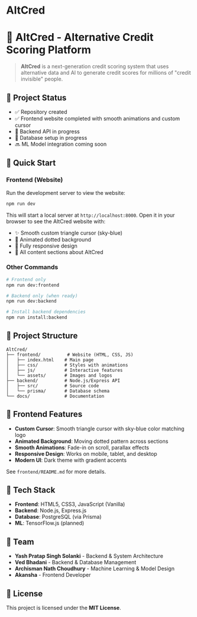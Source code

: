 # AltCred

# 🚀 AltCred - Alternative Credit Scoring Platform

> **AltCred** is a next-generation credit scoring system that uses alternative data and AI to generate credit scores for millions of "credit invisible" people.

## 📢 Project Status

- ✅ Repository created  
- ✅ Frontend website completed with smooth animations and custom cursor
- 🔹 Backend API in progress
- 🔹 Database setup in progress
- 🔜 ML Model integration coming soon

## 🚀 Quick Start

### Frontend (Website)

Run the development server to view the website:

```bash
npm run dev
```

This will start a local server at `http://localhost:8000`. Open it in your browser to see the AltCred website with:
- ✨ Smooth custom triangle cursor (sky-blue)
- 🎨 Animated dotted background
- 📱 Fully responsive design
- 🎯 All content sections about AltCred

### Other Commands

```bash
# Frontend only
npm run dev:frontend

# Backend only (when ready)
npm run dev:backend

# Install backend dependencies
npm run install:backend
```

## 📁 Project Structure

```
AltCred/
├── frontend/          # Website (HTML, CSS, JS)
│   ├── index.html    # Main page
│   ├── css/          # Styles with animations
│   ├── js/           # Interactive features
│   └── assets/       # Images and logos
├── backend/          # Node.js/Express API
│   ├── src/          # Source code
│   └── prisma/       # Database schema
└── docs/             # Documentation
```

## 🎨 Frontend Features

- **Custom Cursor**: Smooth triangle cursor with sky-blue color matching logo
- **Animated Background**: Moving dotted pattern across sections
- **Smooth Animations**: Fade-in on scroll, parallax effects
- **Responsive Design**: Works on mobile, tablet, and desktop
- **Modern UI**: Dark theme with gradient accents

See `frontend/README.md` for more details.

## 🧠 Tech Stack

- **Frontend**: HTML5, CSS3, JavaScript (Vanilla)
- **Backend**: Node.js, Express.js
- **Database**: PostgreSQL (via Prisma)
- **ML**: TensorFlow.js (planned)

## 👥 Team

- **Yash Pratap Singh Solanki** - Backend & System Architecture
- **Ved Bhadani** - Backend & Database Management
- **Archisman Nath Choudhury** - Machine Learning & Model Design
- **Akansha** - Frontend Developer

## 📜 License

This project is licensed under the **MIT License**.
